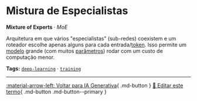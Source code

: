 # Mistura de Especialistas

**Mixture of Experts** · *MoE*

Arquitetura em que vários "especialistas" (sub-redes) coexistem e um roteador escolhe apenas alguns para cada entrada/[token](../ia-generativa/token.md). Isso permite um [modelo](../conceitos-fundamentais/modelo.md) grande (com muitos [parâmetros](../conceitos-fundamentais/parametro.md)) rodar com um custo de computação menor.


**Tags:** [`deep-learning`](../tags.md#deep-learning) · [`training`](../tags.md#training)

---

[:material-arrow-left: Voltar para IA Generativa](index.md){ .md-button }
[📝 Editar este termo](https://github.com/seu-usuario/glossario-ia/edit/main/glossario.yaml){ .md-button .md-button--primary }
